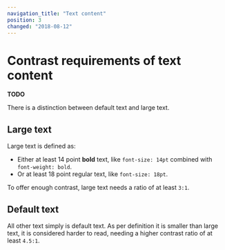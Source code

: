 ```yaml
---
navigation_title: "Text content"
position: 3
changed: "2018-08-12"
---
```


# Contrast requirements of text content

**TODO**

There is a distinction between default text and large text.

## Large text

Large text is defined as:

- Either at least 14 point **bold** text, like `font-size: 14pt` combined with `font-weight: bold`.
- Or at least 18 point regular text, like `font-size: 18pt`.

To offer enough contrast, large text needs a ratio of at least `3:1`.

## Default text

All other text simply is default text. As per definition it is smaller than large text, it is considered harder to read, needing a higher contrast ratio of at least `4.5:1`.
